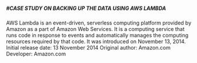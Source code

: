 #####   #CASE STUDY ON BACKING UP THE DATA USING AWS LAMBDA
AWS Lambda is an event-driven, serverless computing platform provided by Amazon as a part of Amazon Web Services. 
It is a computing service that runs code in response to events and automatically manages the computing resources required by that code.
It was introduced on November 13, 2014.
Initial release date: 13 November 2014
Original author: Amazon.com
Developer: Amazon.com
